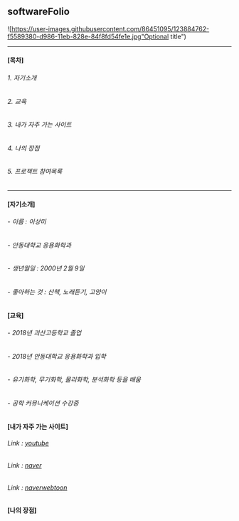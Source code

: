 ## softwareFolio

![https://user-images.githubusercontent.com/86451095/123884762-f5589380-d986-11eb-828e-84f8fd54fe1e.jpg"Optional title")


***

#### [목차]

###### 1. 자기소개
###### 2. 교육
###### 3. 내가 자주 가는 사이트
###### 4. 나의 장점
###### 5. 프로젝트 참여목록

***

#### [자기소개]

###### - 이름 : 이상미
###### - 안동대학교 응용화학과
###### - 생년월일 : 2000년 2월 9일
###### - 좋아하는 것 : 산책, 노래듣기, 고양이

#### [교육]

###### - 2018년 괴산고등학교 졸업
###### - 2018년 안동대학교 응용화학과 입학
###### - 유기화학, 무기화학, 물리화학, 분석화학 등을 배움
###### - 공학 커뮤니케이션 수강중

#### [내가 자주 가는 사이트]

###### Link : [youtube][youtubelink]

[youtubelink]: youtube.com "Go youtube"

###### Link : [naver][naverlink]

[naverlink]: http://www.naver.com/ "Go naver"

###### Link : [naverwebtoon][naverwebtoonlink]

[naverwebtoonlink]: https://comic.naver.com/webtoon/weekday.nhn

#### [나의 장점]

###### 
